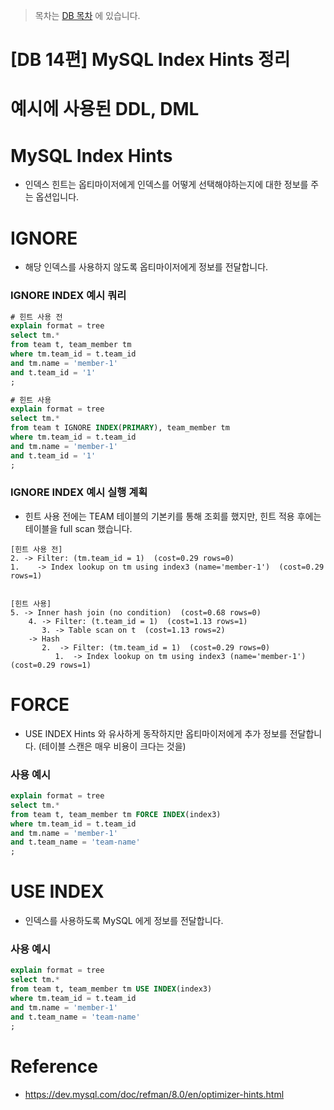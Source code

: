 > 목차는 [DB 목차](https://insanelysimple.tistory.com/category/database) 에 있습니다.



# [DB 14편] MySQL Index Hints 정리





# 예시에 사용된 DDL, DML

<script src="https://gist.github.com/leechoongyon/e11dd6c06211edd809040a454a11c807.js"></script>





# MySQL Index Hints

- 인덱스 힌트는 옵티마이저에게 인덱스를 어떻게 선택해야하는지에 대한 정보를 주는 옵션입니다.





# IGNORE 

- 해당 인덱스를 사용하지 않도록 옵티마이저에게 정보를 전달합니다.



### IGNORE INDEX 예시 쿼리

```sql
# 힌트 사용 전
explain format = tree
select tm.*
from team t, team_member tm
where tm.team_id = t.team_id
and tm.name = 'member-1'
and t.team_id = '1'
;

# 힌트 사용
explain format = tree
select tm.*
from team t IGNORE INDEX(PRIMARY), team_member tm
where tm.team_id = t.team_id
and tm.name = 'member-1'
and t.team_id = '1'
;

```



### IGNORE INDEX 예시 실행 계획

- 힌트 사용 전에는 TEAM 테이블의 기본키를 통해 조회를 했지만, 힌트 적용 후에는 테이블을 full scan 했습니다.

```text
[힌트 사용 전]
2. -> Filter: (tm.team_id = 1)  (cost=0.29 rows=0)
1.    -> Index lookup on tm using index3 (name='member-1')  (cost=0.29 rows=1)


[힌트 사용]
5. -> Inner hash join (no condition)  (cost=0.68 rows=0)
    4. -> Filter: (t.team_id = 1)  (cost=1.13 rows=1)
       3. -> Table scan on t  (cost=1.13 rows=2)
    -> Hash
       2.  -> Filter: (tm.team_id = 1)  (cost=0.29 rows=0)
          1.  -> Index lookup on tm using index3 (name='member-1')  (cost=0.29 rows=1)
```







# FORCE

- USE INDEX Hints 와 유사하게 동작하지만 옵티마이저에게 추가 정보를 전달합니다. (테이블 스캔은 매우 비용이 크다는 것을)



### 사용 예시

```sql
explain format = tree
select tm.*
from team t, team_member tm FORCE INDEX(index3)
where tm.team_id = t.team_id
and tm.name = 'member-1'
and t.team_name = 'team-name'
;
```





# USE INDEX

- 인덱스를 사용하도록 MySQL 에게 정보를 전달합니다.



### 사용 예시

```sql
explain format = tree
select tm.*
from team t, team_member tm USE INDEX(index3)
where tm.team_id = t.team_id
and tm.name = 'member-1'
and t.team_name = 'team-name'
;
```






# Reference

- https://dev.mysql.com/doc/refman/8.0/en/optimizer-hints.html